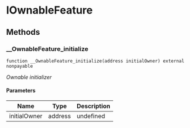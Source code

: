 # IOwnableFeature









## Methods

### __OwnableFeature_initialize

```solidity
function __OwnableFeature_initialize(address initialOwner) external nonpayable
```



*Ownable initializer*

#### Parameters

| Name | Type | Description |
|---|---|---|
| initialOwner | address | undefined |




